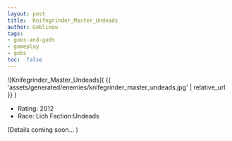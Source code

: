 ```yaml
---
layout: post
title:  Knifegrinder_Master_Undeads
author: Goblinou
tags:
- gobs-and-gods
- gameplay
- gobs
toc:  false
---
```


![Knifegrinder_Master_Undeads]( {{ 'assets/generated/enemies/knifegrinder_master_undeads.jpg' | relative_url }} )
- Rating: 2012
- Race: Lich  Faction:Undeads

(Details coming soon... )